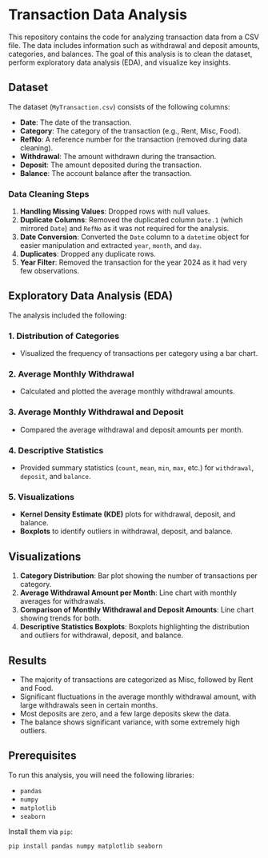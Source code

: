 # Transaction Data Analysis

This repository contains the code for analyzing transaction data from a CSV file. The data includes information such as withdrawal and deposit amounts, categories, and balances. The goal of this analysis is to clean the dataset, perform exploratory data analysis (EDA), and visualize key insights.

## Dataset

The dataset (`MyTransaction.csv`) consists of the following columns:

- **Date**: The date of the transaction.
- **Category**: The category of the transaction (e.g., Rent, Misc, Food).
- **RefNo**: A reference number for the transaction (removed during data cleaning).
- **Withdrawal**: The amount withdrawn during the transaction.
- **Deposit**: The amount deposited during the transaction.
- **Balance**: The account balance after the transaction.

### Data Cleaning Steps

1. **Handling Missing Values**: Dropped rows with null values.
2. **Duplicate Columns**: Removed the duplicated column `Date.1` (which mirrored `Date`) and `RefNo` as it was not required for the analysis.
3. **Date Conversion**: Converted the `Date` column to a `datetime` object for easier manipulation and extracted `year`, `month`, and `day`.
4. **Duplicates**: Dropped any duplicate rows.
5. **Year Filter**: Removed the transaction for the year 2024 as it had very few observations.

## Exploratory Data Analysis (EDA)

The analysis included the following:

### 1. **Distribution of Categories**
   - Visualized the frequency of transactions per category using a bar chart.

### 2. **Average Monthly Withdrawal**
   - Calculated and plotted the average monthly withdrawal amounts.

### 3. **Average Monthly Withdrawal and Deposit**
   - Compared the average withdrawal and deposit amounts per month.

### 4. **Descriptive Statistics**
   - Provided summary statistics (`count`, `mean`, `min`, `max`, etc.) for `withdrawal`, `deposit`, and `balance`.

### 5. **Visualizations**
   - **Kernel Density Estimate (KDE)** plots for withdrawal, deposit, and balance.
   - **Boxplots** to identify outliers in withdrawal, deposit, and balance.

## Visualizations

1. **Category Distribution**: Bar plot showing the number of transactions per category.
2. **Average Withdrawal Amount per Month**: Line chart with monthly averages for withdrawals.
3. **Comparison of Monthly Withdrawal and Deposit Amounts**: Line chart showing trends for both.
4. **Descriptive Statistics Boxplots**: Boxplots highlighting the distribution and outliers for withdrawal, deposit, and balance.

## Results

- The majority of transactions are categorized as Misc, followed by Rent and Food.
- Significant fluctuations in the average monthly withdrawal amount, with large withdrawals seen in certain months.
- Most deposits are zero, and a few large deposits skew the data.
- The balance shows significant variance, with some extremely high outliers.

## Prerequisites

To run this analysis, you will need the following libraries:

- `pandas`
- `numpy`
- `matplotlib`
- `seaborn`

Install them via `pip`:

```bash
pip install pandas numpy matplotlib seaborn

